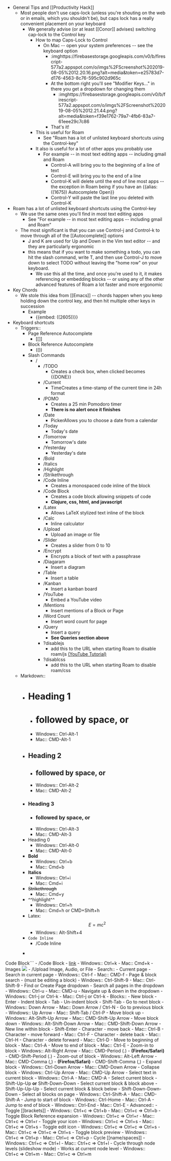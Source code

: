 - General Tips and [[Productivity Hack]]
    - Most people don't use caps-lock (unless you're shouting on the web or in emails, which you shouldn't be), but caps lock has a really convenient placement on your keyboard
        - We generally advise (or at least [[Conor]] advises) switching cap-lock to the Control key
            - How to map Caps-Lock to Control
                - On Mac -- open your system preferences -- see the keyboard option
                    - :imghttps://firebasestorage.googleapis.com/v0/b/firescript-577a2.appspot.com/o/imgs%2FScreenshot%202019-08-05%2012.20.16.png?alt=media&token=e25783d7-d176-4563-8c76-595c902d965c
                    - At the bottom right you'll see "Modifier Keys..." in there you get a dropdown for changing them
                        - :imghttps://firebasestorage.googleapis.com/v0/b/firescript-577a2.appspot.com/o/imgs%2FScreenshot%202019-08-05%2012.21.44.png?alt=media&token=f39e1762-79a7-4fb6-83a7-61eee29c7c86
                    - That's it!
            - This is useful for Roam
                - See "Roam has a lot of unlisted keyboard shortcuts using the Control-key"
            - It also is useful for a lot of other apps you probably use
                - For example -- in most text editing apps -- including gmail and Roam
                    - Control-A will bring you to the beginning of a line of text
                    - Control-E will bring you to the end of a line
                    - Control-K will delete until the end of line most apps -- the exception in Roam being if you have an {{alias: ((1675)) Autocomplete Open}}
                    - Control-Y will paste the last line you deleted with Control-K
- Roam has a lot of unlisted keyboard shortcuts using the Control-key
    - We use the same ones you'll find in most text editing apps
        - See "For example -- in most text editing apps -- including gmail and Roam"
    - The most significant is that you can use Control-j and Control-k to move through all of the [[Autocomplete]] options
        - J and K are used for Up and Down in the Vim text editor -- and they are particularly ergonomic
        - this means that if you want to make something a todo, you can hit the slash command, write T, and then use Control-J to move down to select TODO without leaving the "home row" on your keyboard.
            - We use this all the time, and once you're used to it, it makes referencing or embedding blocks -- or using any of the other advanced features of Roam a lot faster and more ergonomic
- Key Chords
    - We stole this idea from [[Emacs]] -- chords happen when you keep holding down the control key, and then hit multiple other keys in succession
        - Example 
            - {{embed: ((2605))}}
- Keyboard shortcuts
    - Triggers::
        - Page Reference Autocomplete
            - [[]]
        - Block Reference Autocomplete
            - (())
        - Slash Commands
            - /
                - /TODO
                    - Creates a check box, when clicked becomes {{DONE}}
                - /Current 
                    - TimeCreates a time-stamp of the current time in 24h format
                - /POMO
                    - Creates a 25 min Pomodoro timer
                    - __There is no alert once it finishes__
                - /Date 
                    - PickerAllows you to choose a date from a calendar
                - /Today
                    - Today's date
                - /Tomorrow
                    - Tomorrow's date
                - /Yesterday
                    - Yesterday's date
                - /Bold
                - /Italics
                - /Highlight
                - /Strikethrough
                - /Code Inline
                    - Creates a monospaced code inline of the block
                - /Code Block
                    - Creates a code block allowing snippets of code
                    - __Clojure, css, html, and javascript__
                - /Latex
                    - Allows LaTeX stylized text inline of the block
                - /Calc
                    - Inline calculator
                - /Upload
                    - Upload an image or file
                - /Slider
                    - Creates a slider from 0 to 10
                - /Encrypt
                    - Encrypts a block of text with a passphrase
                - /Diagaram
                    - Insert a diagram
                - /Table
                    - Insert a table
                - /Kanban
                    - Insert a kanban board
                - /YouTube
                    - Embed a YouTube video
                - /Mentions
                    - Insert mentions of a Block or Page
                - /Word Count
                    - Insert word count for page
                - /Query
                    - Insert a query
                    - __See Queries section above__
                - ?disablejs
                    - add this to the URL when starting Roam to disable roam/js [(YouTube Tutorial)](https://youtu.be/_fiWkFlEyPE)
                - ?disablcss
                    - add this to the URL when starting Roam to disable roam/css
    - Markdown::
        - # Heading 1
            - # followed by space, or
            - Windows:: Ctrl-Alt-1
            - Mac:: CMD-Alt-1
        - ## Heading 2
            - ## followed by space, or
            - Windows:: Ctrl-Alt-2
            - Mac:: CMD-Alt-2
        - ### Heading 3
            - ### followed by space, or
            - Windows:: Ctrl-Alt-3
            - Mac:: CMD-Alt-3
        - Heading 0 
            - Windows:: Ctrl-Alt-0
            - Mac:: CMD-Alt-0
        - **Bold**
            - Windows:: Ctrl+b
            - Mac:: Cmd+b
        - __Italics__
            - Windows:: Ctrl+i 
            - Mac:: Cmd+i
        - ~~Strikethrough~~
            - Mac:: Cmd+y
        - ^^highlight^^
            - Windows:: Ctrl+h 
            - Mac:: Cmd+h or CMD+Shift+h
        - Latex: $$E = mc^2$$
            - Windows:: Alt-Shift+4
        - `Code Inline`
            - /Code Inline
        - ```javascript
Code Block```
            - /Code Block
        - [link](https://www.example.com)
            - Windows:: Ctrl+k 
            - Mac:: Cmd+k
        - Images ![](https://www.fillmurray.com/50/50)
            - /Upload Image, Audio, or File
    - Search::
        - Current page
            - Search in current page
                - Windows:: Ctrl-f
                - Mac:: CMD-f
            - Page & block search
                - (must be editing a block)
                - Windows:: Ctrl-Shift-9 
                - Mac:: Ctrl-Shift-9
        - Find or Create Page dropdown
            - Search all pages in the dropdown
                - Windows:: Ctrl-u 
                - Mac:: CMD-u
            - Navigate up & down in the dropdown
                - Windows:: Ctrl-j or Ctrl-k 
                - Mac:: Ctrl-j or Ctrl-k 
    - Blocks::
        - New block
            - Enter
        - Indent block
            - Tab
        - Un-indent block
            - Shift-Tab
        - Go to next block
            - Windows:: Down Arrow
            - Mac:: Down Arrow / Ctrl-N
        - Go to previous block
            - Windows:: Up Arrow
            - Mac:: Shift-Tab / Ctrl-P
        - Move block up
            - Windows:: Alt-Shift-Up Arrow
            - Mac:: CMD-Shift-Up Arrow
        - Move block down
            - Windows:: Alt-Shift-Down Arrow
            - Mac:: CMD-Shift-Down Arrow
        - New line within block
            - Shift-Enter
        - Character - move back
            - Mac:: Ctrl-B
        - Character - move forward
            - Mac:: Ctrl-F
        - Character - delete back
            - Mac:: Ctrl-H
        - Character - delete forward
            - Mac:: Ctrl-D
        - Move to beginning of block
            - Mac:: Ctrl-A
        - Move to end of block
            - Mac:: Ctrl-E
        - Zoom-in to block
            - Windows:: Alt-Right Arrow
            - Mac:: CMD-Period (.)
                - __(Firefox/Safari)__
                    - CMD-Shift-Period (.)
        - Zoom-out of block
            - Windows:: Alt-Left Arrow
            - Mac:: CMD-Comma (,)
                - __(Firefox/Safari)__
                    - CMD-Shift-Comma (,)
        - Expand block
            - Windows:: Ctrl-Down Arrow
            - Mac:: CMD-Down Arrow
        - Collapse block
            - Windows:: Ctrl-Up Arrow
            - Mac:: CMD-Up Arrow
        - Select text in current block
            - Windows:: Ctrl-A
            - Mac:: CMD-A
        - Select current block
            - Shift-Up-Up __or__ Shift-Down-Down
        - Select current block & block above
            - Shift-Up-Up-Up
        - Select current block & block below
            - Shift-Down-Down-Down
        - Select all blocks on page
            - Windows:: Ctrl-Shift-A
            - Mac:: CMD-Shift-A
        - Jump to start of block
            - Windows:: Ctrl-Home
            - Mac:: Ctrl-A
        - Jump to end of block
            - Windows:: Ctrl-End
            - Mac:: Ctrl-E
    - Advanced::
        - Toggle [[brackets]]
            - Windows:: Ctrl+c ⇒ Ctrl+b
            - Mac:: Ctrl+c ⇒ Ctrl+b
        - Toggle Block Reference expansion
            - Windows:: Ctrl+c ⇒ Ctrl+r
            - Mac:: Ctrl+c ⇒ Ctrl+r
        - Toggle your icon
            - Windows:: Ctrl+c ⇒ Ctrl+s
            - Mac:: Ctrl+c ⇒ Ctrl+s
        - Toggle edit icon
            - Windows:: Ctrl+c ⇒ Ctrl+c ⇒ Ctrl+s
            - Mac:: Ctrl+c ⇒ Ctrl+c ⇒ Ctrl+s
        - Toggle block preview
            - Windows:: Ctrl+c ⇒ Ctrl+p
            - Mac:: Ctrl+c ⇒ Ctrl+p
        - Cycle [[name/spaces]]
            - Windows:: Ctrl+c ⇒ Ctrl+l 
            - Mac:: Ctrl+c ⇒ Ctrl+l
        - Cycle through node levels (slideshow mode) 
            - Works at current node level 
            - Windows:: Ctrl+c ⇒ Ctrl+m
            - Mac:: Ctrl+c ⇒ Ctrl+m
